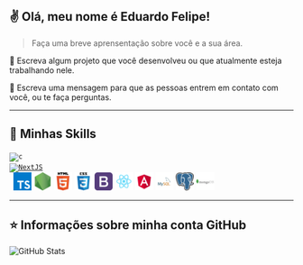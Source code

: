 ## ✌️ Olá, meu nome é <strong>Eduardo Felipe!</strong> 
  
 > Faça uma breve aprensentação sobre você e a sua área. 
  
 🔭 Escreva algum projeto que você desenvolveu ou que atualmente esteja trabalhando nele. 
  
 💬 Escreva uma mensagem para que as pessoas entrem em contato com você, ou te faça perguntas. 
  
 ---- 
  
 ## 🚀 Minhas Skills 
  
 <code><img height="32" src="https://cdn.iconscout.com/icon/free/png-512/c-programming-569564.png" alt="c"/></code> 
 <code>
  <a href="https://nextjs.org/docs" target="_blank">
    <img height="32" src="https://encrypted-tbn0.gstatic.com/images?q=tbn:ANd9GcSkjaRslF-6qQiLVAEhrH61TH9bhZLe0taOCQ&usqp=CAU" alt="NextJS"/>
  </a>
</code>
 <code><img height="32" src="https://raw.githubusercontent.com/github/explore/80688e429a7d4ef2fca1e82350fe8e3517d3494d/topics/typescript/typescript.png" alt="Typescript"/></code> 
 <code><img height="32" src="https://raw.githubusercontent.com/github/explore/80688e429a7d4ef2fca1e82350fe8e3517d3494d/topics/nodejs/nodejs.png" alt="Nodejs"/></code> 
 <code><img height="32" src="https://raw.githubusercontent.com/github/explore/80688e429a7d4ef2fca1e82350fe8e3517d3494d/topics/html/html.png" alt="HTML5"/></code> 
 <code><img height="32" src="https://raw.githubusercontent.com/github/explore/80688e429a7d4ef2fca1e82350fe8e3517d3494d/topics/css/css.png" alt="CSS"/></code> 
 <code><img height="32" src="https://raw.githubusercontent.com/github/explore/80688e429a7d4ef2fca1e82350fe8e3517d3494d/topics/bootstrap/bootstrap.png" alt="Bootstrap"/></code> 
 <code><img height="32" src="https://raw.githubusercontent.com/github/explore/80688e429a7d4ef2fca1e82350fe8e3517d3494d/topics/react/react.png" alt="React"/></code> 
 <code><img height="32" src="https://raw.githubusercontent.com/github/explore/80688e429a7d4ef2fca1e82350fe8e3517d3494d/topics/angular/angular.png" alt="Angular"/></code> 
 <code><img height="32" src="https://raw.githubusercontent.com/github/explore/80688e429a7d4ef2fca1e82350fe8e3517d3494d/topics/mysql/mysql.png" alt="MySQL"/></code> 
 <code><img height="32" src="https://raw.githubusercontent.com/github/explore/80688e429a7d4ef2fca1e82350fe8e3517d3494d/topics/postgresql/postgresql.png" alt="PostegreSQL"/></code> 
 <code><img height="32" src="https://raw.githubusercontent.com/github/explore/80688e429a7d4ef2fca1e82350fe8e3517d3494d/topics/mongodb/mongodb.png" alt="MongoDB"/></code> 
  
 --- 
  
 ## ⭐ Informações sobre minha conta GitHub 
 ![GitHub Stats](https://github-readme-stats.vercel.app/api?username=pmarcelojr&show_icons=true)
